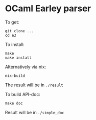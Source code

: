 # OCaml Earley parser

To get:

~~~
git clone ...
cd e3
~~~


To install:

~~~
make
make install
~~~


Alternatively via nix:

~~~
nix-build
~~~

The result will be in `./result`


To build API-doc:

~~~
make doc
~~~

Result will be in `./simple_doc`
